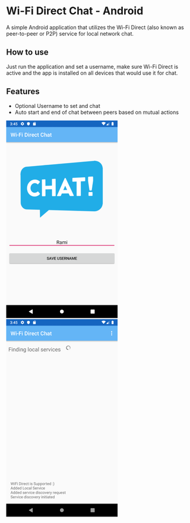 # Wi-Fi Direct Chat  - Android
A simple Android application that utilizes the Wi-Fi Direct (also known as peer-to-peer or P2P) service for local network chat.

## How to use
Just run the application and set a username, make sure Wi-Fi Direct is active and the app is installed on all devices that would use it for chat.

## Features
* Optional Username to set and chat
* Auto start and end of chat between peers based on mutual actions

<img src="images/Screenshot_1.png" width="300"> <img src="images/Screenshot_2.png" width="300">
